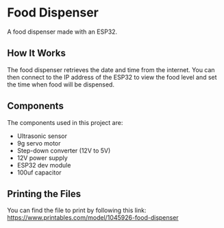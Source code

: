 # Food Dispenser
A food dispenser made with an ESP32.

## How It Works
The food dispenser retrieves the date and time from the internet. You can then connect to the IP address of the ESP32 to view the food level and set the time when food will be dispensed.

## Components
The components used in this project are:
- Ultrasonic sensor
- 9g servo motor
- Step-down converter (12V to 5V)
- 12V power supply
- ESP32 dev module
- 100uf capacitor

## Printing the Files

You can find the file to print by following this link: https://www.printables.com/model/1045926-food-dispenser
